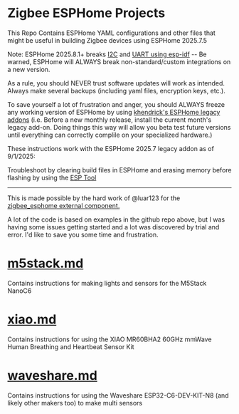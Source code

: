 # Zigbee ESPHome Projects

This Repo Contains ESPHome YAML configurations and other files that might be useful in building Zigbee devices using ESPHome 2025.7.5

Note: ESPHome 2025.8.1+ breaks [I2C](https://github.com/esphome/esphome/issues/10498) and [UART using esp-idf](https://github.com/esphome/esphome/issues/10515) -- Be warned, ESPHome will ALWAYS break non-standard/custom integrations on a new version.

As a rule, you should NEVER trust software updates will work as intended. Always make several backups (including yaml files, encryption keys, etc.).

To save yourself a lot of frustration and anger, you should ALWAYS freeze any working version of ESPHome by using [khendrick's ESPHome legacy addons](https://github.com/khenderick/esphome-legacy-addons)
(i.e. Before a new monthly release, install the current month's legacy add-on. Doing things this way will allow you beta test future versions until everything can correctly complile on your specialized hardware.)

These instructions work with the ESPHome 2025.7 legacy addon as of 9/1/2025:

Troubleshoot by clearing build files in ESPHome and erasing memory before flashing by using the [ESP Tool](https://espressif.github.io/esptool-js/)


-----------------------------

This is made possible by the hard work of @luar123  for the [zigbee_esphome external component.](https://github.com/luar123/zigbee_esphome)

A lot of the code is based on examples in the github repo above, but I was having some issues getting started and a lot was discovered by trial and error. I'd like to save you some time and frustration.

# [m5stack.md](https://github.com/wryandginger/esphome_zigbee_projects/blob/main/m5stack.md)
Contains instructions for making lights and sensors for the M5Stack NanoC6

# [xiao.md](https://github.com/wryandginger/esphome_zigbee_projects/blob/main/xiao.md)
Contains instructions for using the XIAO MR60BHA2 60GHz mmWave Human Breathing and Heartbeat Sensor Kit 

# [waveshare.md](https://github.com/wryandginger/esphome_zigbee_projects/blob/main/waveshare.md) 
Contains instructions for using the Waveshare ESP32-C6-DEV-KIT-N8 (and likely other makers too) to make multi sensors
